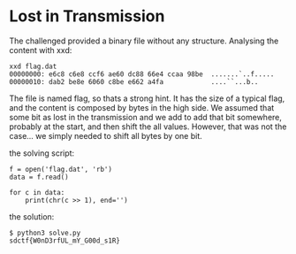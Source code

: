 # Lost in Transmission

The challenged provided a binary file without any structure.
Analysing the content with xxd:
```
xxd flag.dat
00000000: e6c8 c6e8 ccf6 ae60 dc88 66e4 ccaa 98be  .......`..f.....
00000010: dab2 be8e 6060 c8be e662 a4fa            ....``...b..
```

The file is named flag, so thats a strong hint. It has the size of a typical flag, and the content is composed by bytes in the high side.
We assumed that some bit as lost in the transmission and we add to add that bit somewhere, probably at the start, and then shift the all values.
However, that was not the case... we simply needed to shift all bytes by one bit.

the solving script:
```
f = open('flag.dat', 'rb')
data = f.read()

for c in data:
    print(chr(c >> 1), end='')
```

the solution:
```
$ python3 solve.py
sdctf{W0nD3rfUL_mY_G00d_s1R}
```
